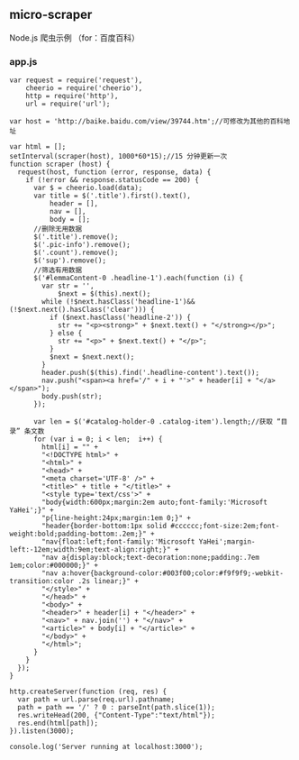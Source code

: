 ## micro-scraper ##

Node.js 爬虫示例 （for：百度百科）

### app.js ###

    var request = require('request'),
        cheerio = require('cheerio'),
        http = require('http'),
        url = require('url');

    var host = 'http://baike.baidu.com/view/39744.htm';//可修改为其他的百科地址

    var html = [];
    setInterval(scraper(host), 1000*60*15);//15 分钟更新一次
    function scraper (host) {
      request(host, function (error, response, data) {
        if (!error && response.statusCode == 200) {
          var $ = cheerio.load(data);
          var title = $('.title').first().text(),
              header = [],
              nav = [],
              body = [];
          //删除无用数据
          $('.title').remove();
          $('.pic-info').remove();
          $('.count').remove();
          $('sup').remove();
          //筛选有用数据
          $('#lemmaContent-0 .headline-1').each(function (i) {
            var str = '',
                $next = $(this).next();
            while (!$next.hasClass('headline-1')&&(!$next.next().hasClass('clear'))) {
              if ($next.hasClass('headline-2')) {
                str += "<p><strong>" + $next.text() + "</strong></p>";
              } else {
                str += "<p>" + $next.text() + "</p>";
              }
              $next = $next.next();
            }
            header.push($(this).find('.headline-content').text());
            nav.push("<span><a href='/" + i + "'>" + header[i] + "</a></span>");
            body.push(str);
          });

          var len = $('#catalog-holder-0 .catalog-item').length;//获取 “目录” 条文数
          for (var i = 0; i < len;  i++) {
            html[i] = "" +
            "<!DOCTYPE html>" +
            "<html>" +
            "<head>" +
            "<meta charset='UTF-8' />" +
            "<title>" + title + "</title>" +
            "<style type='text/css'>" +
            "body{width:600px;margin:2em auto;font-family:'Microsoft YaHei';}" +
            "p{line-height:24px;margin:1em 0;}" +
            "header{border-bottom:1px solid #cccccc;font-size:2em;font-weight:bold;padding-bottom:.2em;}" +
            "nav{float:left;font-family:'Microsoft YaHei';margin-left:-12em;width:9em;text-align:right;}" +
            "nav a{display:block;text-decoration:none;padding:.7em 1em;color:#000000;}" +
            "nav a:hover{background-color:#003f00;color:#f9f9f9;-webkit-transition:color .2s linear;}" +
            "</style>" +
            "</head>" +
            "<body>" +
            "<header>" + header[i] + "</header>" +
            "<nav>" + nav.join('') + "</nav>" +
            "<article>" + body[i] + "</article>" +
            "</body>" +
            "</html>";
          }
        }
      });
    }

    http.createServer(function (req, res) {
      var path = url.parse(req.url).pathname;
      path = path == '/' ? 0 : parseInt(path.slice(1));
      res.writeHead(200, {"Content-Type":"text/html"});
      res.end(html[path]);
    }).listen(3000);

    console.log('Server running at localhost:3000');
